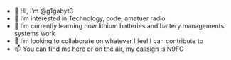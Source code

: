 - 👋 Hi, I’m @g1gabyt3
- 👀 I’m interested in Technology, code, amatuer radio
- 🌱 I’m currently learning how lithium batteries and battery managements systems work
- 💞️ I’m looking to collaborate on whatever I feel I can contribute to
- 📫 You can find me here or on the air, my callsign is N9FC

<!---
g1gabyt3/g1gabyt3 is a ✨ special ✨ repository because its `README.md` (this file) appears on your GitHub profile.
You can click the Preview link to take a look at your changes.
--->
